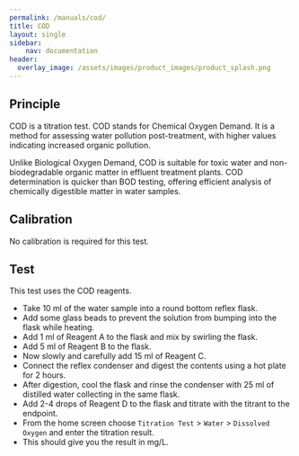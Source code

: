 ```yaml
---
permalink: /manuals/cod/
title: COD
layout: single
sidebar: 
    nav: documentation
header:
  overlay_image: /assets/images/product_images/product_splash.png
---
```

## Principle
COD is a titration test. COD stands for Chemical Oxygen Demand. It is a method for assessing water pollution post-treatment, with higher values indicating increased organic pollution. 

Unlike Biological Oxygen Demand, COD is suitable for toxic water and non-biodegradable organic matter in effluent treatment plants. COD determination is quicker than  BOD testing, offering efficient analysis of chemically digestible matter in water samples.

## Calibration
No calibration is required for this test.

## Test
This test uses the COD reagents.

* Take 10 ml of the water sample into a round bottom reflex flask.
* Add some glass beads to prevent the solution from bumping into the flask while heating.
* Add 1 ml of Reagent A to the flask and mix by swirling the flask.
* Add 5 ml of Reagent B to the flask.
* Now slowly and carefully add 15 ml of Reagent C.
* Connect the reflex condenser and digest the contents using a hot plate for 2 hours.
* After digestion, cool the flask and rinse the condenser with 25 ml of distilled water collecting in the same flask.
* Add 2-4 drops of Reagent D to the flask and titrate with the titrant to the endpoint.
* From the home screen choose `Titration Test` > `Water` > `Dissolved Oxygen` and enter the titration result. 
* This should give you the result in mg/L.